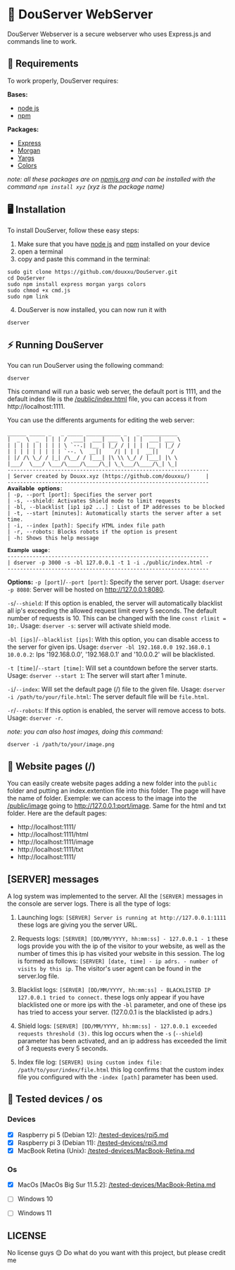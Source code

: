 # 🧰 DouServer WebServer

DouServer Webserver is a secure webserver who uses Express.js and commands line to work.

## 📀 Requirements
To work properly, DouServer requires:

**Bases:**
- [node js](https://nodejs.org/en)
- [npm](https://www.npmjs.com/package/npm)

**Packages:**
- [Express](https://expressjs.com/)
- [Morgan](https://www.npmjs.com/package/morgan)
- [Yargs](https://yargs.js.org/)
- [Colors](https://www.npmjs.com/package/colors)

*note: all these packages are on [npmjs.org](https://npmjs.com) and can be installed with the command `npm install xyz` (xyz is the package name)*

## 🖥 Installation
To install DouServer, follow these easy steps:
1. Make sure that you have [node js](https://nodejs.org/en) and [npm](https://www.npmjs.com/package/npm) installed on your device
2. open a terminal
3. copy and paste this command in the terminal:
```
sudo git clone https://github.com/douxxu/DouServer.git
cd DouServer
sudo npm install express morgan yargs colors
sudo chmod +x cmd.js
sudo npm link
```
4. DouServer is now installed, you can now run it with
```
dserver
```
## ⚡️ Running DouServer
You can run DouServer using the following command:
```
dserver
```
This command will run a basic web server, the default port is 1111, and the default index file is the [/public/index.html](https://github.com/douxxu/DouServer/blob/815816abd6987b7ebd3fd675a1bea864fe4d14b7/public/index.html) file, you can access it from http://localhost:1111.

You can use the differents arguments for editing the web server:
```
______ _____ _   _ _____ ___________ _   _ ___________ 
|  _  \  _  | | | /  ___|  ___| ___ \ | | |  ___| ___ \
| | | | | | | | | \ `--.| |__ | |_/ / | | | |__ | |_/ /
| | | | | | | | | `--. \  __||    /| | | |  __||    / 
| |/ /\ \_/ / |_| /\__/ / |___| |\ \\ \_/ / |___| |\ \ 
|___/  \___/ \___/\____/\____/\_| \_\___/\____/\_| \_|
----------------------------------------------------------------
| Server created by Douxx.xyz (https://github.com/douxxu/)     |
----------------------------------------------------------------
𝗔𝘃𝗮𝗶𝗹𝗮𝗯𝗹𝗲 𝗼𝗽𝘁𝗶𝗼𝗻𝘀:
| -p, --port [port]: Specifies the server port
| -s, --shield: Activates Shield mode to limit requests
| -bl, --blacklist [ip1 ip2 ...] : List of IP addresses to be blocked
| -t, --start [minutes]: Automatically starts the server after a set time.
| -i, --index [path]: Specify HTML index file path
| -r, --robots: Blocks robots if the option is present
| -h: Shows this help message

𝐄𝐱𝐚𝐦𝐩𝐥𝐞 𝐮𝐬𝐚𝐠𝐞:
----------------------------------------------------------------
| dserver -p 3000 -s -bl 127.0.0.1 -t 1 -i ./public/index.html -r
----------------------------------------------------------------

```
**Options:**
`-p [port]`/`--port [port]`: Specify the server port. Usage: `dserver -p 8080`: Server will be hosted on http://127.0.0.1:8080.

`-s`/`--shield`: If this option is enabled, the server will automatically blacklist all ip's exceeding the allowed request limit every 5 seconds. The default number of requests is 10. This can be changed with the line `const rlimit = 10;`. Usage: `dserver -s`: server will activate shield mode.

`-bl [ips]`/`--blacklist [ips]`: With this option, you can disable access to the server for given ips. Usage: `dserver -bl 192.168.0.0 192.168.0.1 10.0.0.2`: Ips '192.168.0.0', '192.168.0.1' and '10.0.0.2' will be blacklisted.

`-t [time]`/`--start [time]`: Will set a countdown before the server starts. Usage: `dserver --start 1`: The server will start after 1 minute.

`-i`/`--index`: Will set the default page (/) file to the given file. Usage: `dserver -i /path/to/your/file.html`: The server default file will be `file.html`.

`-r`/`--robots`: If this option is enabled, the server will remove access to bots. Usage: `dserver -r`.

*note: you can also host images, doing this command:*
```
dserver -i /path/to/your/image.png
```
## 📃 Website pages (/)
You can easily create website pages adding a new folder into the `public` folder and putting an index.extention file into this folder. The page will have the name of folder. Exemple: we can access to the image into the [/public/image](https://github.com/douxxu/DouServer/tree/0397d4b1bf6ecacc82824fa72f299ee3aaf10ca1/public/image) going to http://127.0.0.1:port/image. Same for the html and txt folder.
Here are the default pages:
- http://localhost:1111/
- http://localhost:1111/html
- http://localhost:1111/image
- http://localhost:1111/txt
- http://localhost:1111/

## [SERVER] messages

A log system was implemented to the server. All the `[SERVER]` messages in the console are server logs. 
There is all the type of logs:

1. Launching logs: ``[SERVER] Server is running at http://127.0.0.1:1111`` these logs are giving you the server URL.

2. Requests logs: ``[SERVER] [DD/MM/YYYY, hh:mm:ss] - 127.0.0.1 - 1`` these logs provide you with the ip of the visitor to your website, as well as the number of times this ip has visited your website in this session. The log is formed as follows: `[SERVER] [date, time] - ip adrs. - number of visits by this ip`. The visitor's user agent can be found in the server.log file.

3. Blacklist logs: ``[SERVER] [DD/MM/YYYY, hh:mm:ss] - BLACKLISTED IP 127.0.0.1 tried to connect.`` these logs only appear if you have blacklisted one or more ips with the `-bl` parameter, and one of these ips has tried to access your server. (127.0.0.1 is the blacklisted ip adrs.)

4. Shield logs: ``[SERVER] [DD/MM/YYYY, hh:mm:ss] - 127.0.0.1 exceeded requests threshold (3).`` this log occurs when the `-s` (`--shield`) parameter has been activated, and an ip address has exceeded the limit of 3 requests every 5 seconds.

5. Index file log: ``[SERVER] Using custom index file: /path/to/your/index/file.html`` this log confirms that the custom index file you configured with the `-index [path]` parameter has been used.


## 💾 Tested devices / os

### Devices
- [x] Raspberry pi 5 (Debian 12): [/tested-devices/rpi5.md](https://github.com/douxxu/DouServer/blob/fec62a19e5a09d088d7d2f7615541037d9eb442e/tested-devices/rpi5.md)
- [x] Raspberry pi 3 (Debian 11): [/tested-devices/rpi3.md](https://github.com/douxxu/DouServer/blob/2529df4f10863894975fb9bdb8022a12dbfe420a/tested-devices/rpi3.md)
- [x] MacBook Retina (Unix): [/tested-devices/MacBook-Retina.md](https://github.com/douxxu/DouServer/blob/18a7752371c72a1ad1359da2460744ccff95897e/tested-devices/MacBook-Retina.md)

### Os
- [x] MacOs [MacOs Big Sur 11.5.2]: [/tested-devices/MacBook-Retina.md](https://github.com/douxxu/DouServer/blob/18a7752371c72a1ad1359da2460744ccff95897e/tested-devices/MacBook-Retina.md)
- [ ] Windows 10
- [ ] Windows 11


## LICENSE

No license guys 😌
Do what do you want with this project, but please credit me

